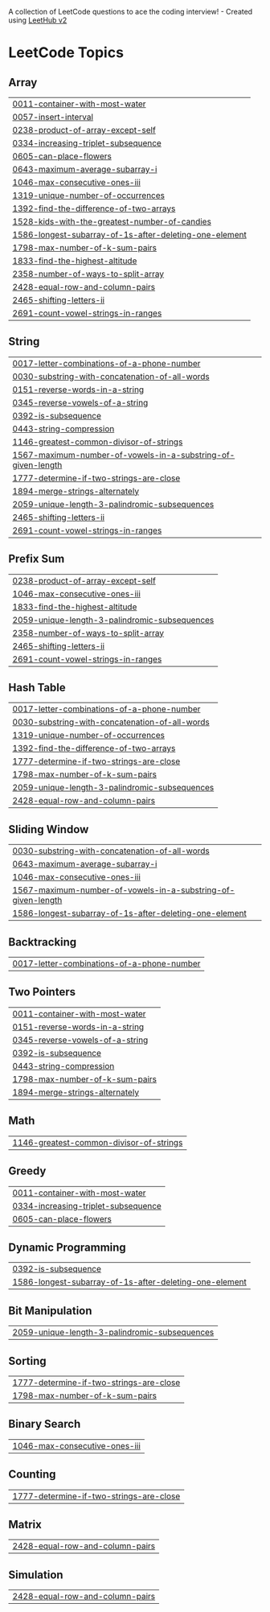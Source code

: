 A collection of LeetCode questions to ace the coding interview! - Created using [LeetHub v2](https://github.com/arunbhardwaj/LeetHub-2.0)
<!---LeetCode Topics Start-->
# LeetCode Topics
## Array
|  |
| ------- |
| [0011-container-with-most-water](https://github.com/mo3zzat/LeetCode/tree/master/0011-container-with-most-water) |
| [0057-insert-interval](https://github.com/mo3zzat/LeetCode/tree/master/0057-insert-interval) |
| [0238-product-of-array-except-self](https://github.com/mo3zzat/LeetCode/tree/master/0238-product-of-array-except-self) |
| [0334-increasing-triplet-subsequence](https://github.com/mo3zzat/LeetCode/tree/master/0334-increasing-triplet-subsequence) |
| [0605-can-place-flowers](https://github.com/mo3zzat/LeetCode/tree/master/0605-can-place-flowers) |
| [0643-maximum-average-subarray-i](https://github.com/mo3zzat/LeetCode/tree/master/0643-maximum-average-subarray-i) |
| [1046-max-consecutive-ones-iii](https://github.com/mo3zzat/LeetCode/tree/master/1046-max-consecutive-ones-iii) |
| [1319-unique-number-of-occurrences](https://github.com/mo3zzat/LeetCode/tree/master/1319-unique-number-of-occurrences) |
| [1392-find-the-difference-of-two-arrays](https://github.com/mo3zzat/LeetCode/tree/master/1392-find-the-difference-of-two-arrays) |
| [1528-kids-with-the-greatest-number-of-candies](https://github.com/mo3zzat/LeetCode/tree/master/1528-kids-with-the-greatest-number-of-candies) |
| [1586-longest-subarray-of-1s-after-deleting-one-element](https://github.com/mo3zzat/LeetCode/tree/master/1586-longest-subarray-of-1s-after-deleting-one-element) |
| [1798-max-number-of-k-sum-pairs](https://github.com/mo3zzat/LeetCode/tree/master/1798-max-number-of-k-sum-pairs) |
| [1833-find-the-highest-altitude](https://github.com/mo3zzat/LeetCode/tree/master/1833-find-the-highest-altitude) |
| [2358-number-of-ways-to-split-array](https://github.com/mo3zzat/LeetCode/tree/master/2358-number-of-ways-to-split-array) |
| [2428-equal-row-and-column-pairs](https://github.com/mo3zzat/LeetCode/tree/master/2428-equal-row-and-column-pairs) |
| [2465-shifting-letters-ii](https://github.com/mo3zzat/LeetCode/tree/master/2465-shifting-letters-ii) |
| [2691-count-vowel-strings-in-ranges](https://github.com/mo3zzat/LeetCode/tree/master/2691-count-vowel-strings-in-ranges) |
## String
|  |
| ------- |
| [0017-letter-combinations-of-a-phone-number](https://github.com/mo3zzat/LeetCode/tree/master/0017-letter-combinations-of-a-phone-number) |
| [0030-substring-with-concatenation-of-all-words](https://github.com/mo3zzat/LeetCode/tree/master/0030-substring-with-concatenation-of-all-words) |
| [0151-reverse-words-in-a-string](https://github.com/mo3zzat/LeetCode/tree/master/0151-reverse-words-in-a-string) |
| [0345-reverse-vowels-of-a-string](https://github.com/mo3zzat/LeetCode/tree/master/0345-reverse-vowels-of-a-string) |
| [0392-is-subsequence](https://github.com/mo3zzat/LeetCode/tree/master/0392-is-subsequence) |
| [0443-string-compression](https://github.com/mo3zzat/LeetCode/tree/master/0443-string-compression) |
| [1146-greatest-common-divisor-of-strings](https://github.com/mo3zzat/LeetCode/tree/master/1146-greatest-common-divisor-of-strings) |
| [1567-maximum-number-of-vowels-in-a-substring-of-given-length](https://github.com/mo3zzat/LeetCode/tree/master/1567-maximum-number-of-vowels-in-a-substring-of-given-length) |
| [1777-determine-if-two-strings-are-close](https://github.com/mo3zzat/LeetCode/tree/master/1777-determine-if-two-strings-are-close) |
| [1894-merge-strings-alternately](https://github.com/mo3zzat/LeetCode/tree/master/1894-merge-strings-alternately) |
| [2059-unique-length-3-palindromic-subsequences](https://github.com/mo3zzat/LeetCode/tree/master/2059-unique-length-3-palindromic-subsequences) |
| [2465-shifting-letters-ii](https://github.com/mo3zzat/LeetCode/tree/master/2465-shifting-letters-ii) |
| [2691-count-vowel-strings-in-ranges](https://github.com/mo3zzat/LeetCode/tree/master/2691-count-vowel-strings-in-ranges) |
## Prefix Sum
|  |
| ------- |
| [0238-product-of-array-except-self](https://github.com/mo3zzat/LeetCode/tree/master/0238-product-of-array-except-self) |
| [1046-max-consecutive-ones-iii](https://github.com/mo3zzat/LeetCode/tree/master/1046-max-consecutive-ones-iii) |
| [1833-find-the-highest-altitude](https://github.com/mo3zzat/LeetCode/tree/master/1833-find-the-highest-altitude) |
| [2059-unique-length-3-palindromic-subsequences](https://github.com/mo3zzat/LeetCode/tree/master/2059-unique-length-3-palindromic-subsequences) |
| [2358-number-of-ways-to-split-array](https://github.com/mo3zzat/LeetCode/tree/master/2358-number-of-ways-to-split-array) |
| [2465-shifting-letters-ii](https://github.com/mo3zzat/LeetCode/tree/master/2465-shifting-letters-ii) |
| [2691-count-vowel-strings-in-ranges](https://github.com/mo3zzat/LeetCode/tree/master/2691-count-vowel-strings-in-ranges) |
## Hash Table
|  |
| ------- |
| [0017-letter-combinations-of-a-phone-number](https://github.com/mo3zzat/LeetCode/tree/master/0017-letter-combinations-of-a-phone-number) |
| [0030-substring-with-concatenation-of-all-words](https://github.com/mo3zzat/LeetCode/tree/master/0030-substring-with-concatenation-of-all-words) |
| [1319-unique-number-of-occurrences](https://github.com/mo3zzat/LeetCode/tree/master/1319-unique-number-of-occurrences) |
| [1392-find-the-difference-of-two-arrays](https://github.com/mo3zzat/LeetCode/tree/master/1392-find-the-difference-of-two-arrays) |
| [1777-determine-if-two-strings-are-close](https://github.com/mo3zzat/LeetCode/tree/master/1777-determine-if-two-strings-are-close) |
| [1798-max-number-of-k-sum-pairs](https://github.com/mo3zzat/LeetCode/tree/master/1798-max-number-of-k-sum-pairs) |
| [2059-unique-length-3-palindromic-subsequences](https://github.com/mo3zzat/LeetCode/tree/master/2059-unique-length-3-palindromic-subsequences) |
| [2428-equal-row-and-column-pairs](https://github.com/mo3zzat/LeetCode/tree/master/2428-equal-row-and-column-pairs) |
## Sliding Window
|  |
| ------- |
| [0030-substring-with-concatenation-of-all-words](https://github.com/mo3zzat/LeetCode/tree/master/0030-substring-with-concatenation-of-all-words) |
| [0643-maximum-average-subarray-i](https://github.com/mo3zzat/LeetCode/tree/master/0643-maximum-average-subarray-i) |
| [1046-max-consecutive-ones-iii](https://github.com/mo3zzat/LeetCode/tree/master/1046-max-consecutive-ones-iii) |
| [1567-maximum-number-of-vowels-in-a-substring-of-given-length](https://github.com/mo3zzat/LeetCode/tree/master/1567-maximum-number-of-vowels-in-a-substring-of-given-length) |
| [1586-longest-subarray-of-1s-after-deleting-one-element](https://github.com/mo3zzat/LeetCode/tree/master/1586-longest-subarray-of-1s-after-deleting-one-element) |
## Backtracking
|  |
| ------- |
| [0017-letter-combinations-of-a-phone-number](https://github.com/mo3zzat/LeetCode/tree/master/0017-letter-combinations-of-a-phone-number) |
## Two Pointers
|  |
| ------- |
| [0011-container-with-most-water](https://github.com/mo3zzat/LeetCode/tree/master/0011-container-with-most-water) |
| [0151-reverse-words-in-a-string](https://github.com/mo3zzat/LeetCode/tree/master/0151-reverse-words-in-a-string) |
| [0345-reverse-vowels-of-a-string](https://github.com/mo3zzat/LeetCode/tree/master/0345-reverse-vowels-of-a-string) |
| [0392-is-subsequence](https://github.com/mo3zzat/LeetCode/tree/master/0392-is-subsequence) |
| [0443-string-compression](https://github.com/mo3zzat/LeetCode/tree/master/0443-string-compression) |
| [1798-max-number-of-k-sum-pairs](https://github.com/mo3zzat/LeetCode/tree/master/1798-max-number-of-k-sum-pairs) |
| [1894-merge-strings-alternately](https://github.com/mo3zzat/LeetCode/tree/master/1894-merge-strings-alternately) |
## Math
|  |
| ------- |
| [1146-greatest-common-divisor-of-strings](https://github.com/mo3zzat/LeetCode/tree/master/1146-greatest-common-divisor-of-strings) |
## Greedy
|  |
| ------- |
| [0011-container-with-most-water](https://github.com/mo3zzat/LeetCode/tree/master/0011-container-with-most-water) |
| [0334-increasing-triplet-subsequence](https://github.com/mo3zzat/LeetCode/tree/master/0334-increasing-triplet-subsequence) |
| [0605-can-place-flowers](https://github.com/mo3zzat/LeetCode/tree/master/0605-can-place-flowers) |
## Dynamic Programming
|  |
| ------- |
| [0392-is-subsequence](https://github.com/mo3zzat/LeetCode/tree/master/0392-is-subsequence) |
| [1586-longest-subarray-of-1s-after-deleting-one-element](https://github.com/mo3zzat/LeetCode/tree/master/1586-longest-subarray-of-1s-after-deleting-one-element) |
## Bit Manipulation
|  |
| ------- |
| [2059-unique-length-3-palindromic-subsequences](https://github.com/mo3zzat/LeetCode/tree/master/2059-unique-length-3-palindromic-subsequences) |
## Sorting
|  |
| ------- |
| [1777-determine-if-two-strings-are-close](https://github.com/mo3zzat/LeetCode/tree/master/1777-determine-if-two-strings-are-close) |
| [1798-max-number-of-k-sum-pairs](https://github.com/mo3zzat/LeetCode/tree/master/1798-max-number-of-k-sum-pairs) |
## Binary Search
|  |
| ------- |
| [1046-max-consecutive-ones-iii](https://github.com/mo3zzat/LeetCode/tree/master/1046-max-consecutive-ones-iii) |
## Counting
|  |
| ------- |
| [1777-determine-if-two-strings-are-close](https://github.com/mo3zzat/LeetCode/tree/master/1777-determine-if-two-strings-are-close) |
## Matrix
|  |
| ------- |
| [2428-equal-row-and-column-pairs](https://github.com/mo3zzat/LeetCode/tree/master/2428-equal-row-and-column-pairs) |
## Simulation
|  |
| ------- |
| [2428-equal-row-and-column-pairs](https://github.com/mo3zzat/LeetCode/tree/master/2428-equal-row-and-column-pairs) |
<!---LeetCode Topics End-->